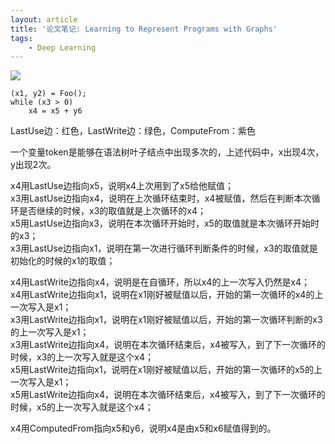 ```yaml
---
layout: article
title: '论文笔记: Learning to Represent Programs with Graphs'
tags:
    - Deep Learning
---
```


![](http://39.106.118.77/wp-content/uploads/2019/10/93c52a7a8ec3e01b70ed2e5c9750ff18.png)

```pyhton
(x1, y2) = Foo();
while (x3 > 0)
    x4 = x5 + y6

```

LastUse边：红色，LastWrite边：绿色，ComputeFrom：紫色

一个变量token是能够在语法树叶子结点中出现多次的，上述代码中，x出现4次，y出现2次。

<!--more-->

x4用LastUse边指向x5，说明x4上次用到了x5给他赋值；  
x3用LastUse边指向x4，说明在上次循环结束时，x4被赋值，然后在判断本次循环是否继续的时候，x3的取值就是上次循环的x4；  
x5用LastUse边指向x3，说明在本次循环开始时，x5的取值就是本次循环开始时的x3；  
x3用LastUse边指向x1，说明在第一次进行循环判断条件的时候，x3的取值就是初始化的时候的x1的取值；

x4用LastWrite边指向x4，说明是在自循环，所以x4的上一次写入仍然是x4；  
x4用LastWrite边指向x1，说明在x1刚好被赋值以后，开始的第一次循环的x4的上一次写入是x1；  
x3用LastWrite边指向x1，说明在x1刚好被赋值以后，开始的第一次循环判断的x3的上一次写入是x1；  
x3用LastWrite边指向x4，说明在本次循环结束后，x4被写入，到了下一次循环的时候，x3的上一次写入就是这个x4；  
x5用LastWrite边指向x1，说明在x1刚好被赋值以后，开始的第一次循环的x5的上一次写入是x1；  
x5用LastWrite边指向x4，说明在本次循环结束后，x4被写入，到了下一次循环的时候，x5的上一次写入就是这个x4；

x4用ComputedFrom指向x5和y6，说明x4是由x5和x6赋值得到的。